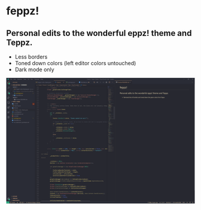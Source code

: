 # feppz!
## Personal edits to the wonderful eppz! theme and Teppz.

* Less borders
* Toned down colors (left editor colors untouched)
* Dark mode only

![example](./images/example.PNG)

